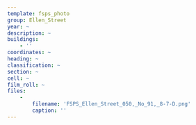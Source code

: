 ```yaml
---
template: fsps_photo
group: Ellen_Street
year: ~
description: ~
buildings:
    - ''
coordinates: ~
heading: ~
classification: ~
section: ~
cell: ~
film_roll: ~
files:
    -
        filename: 'FSPS_Ellen_Street_050,_No_91,_8-7-D.png'
        caption: ''
---
```

